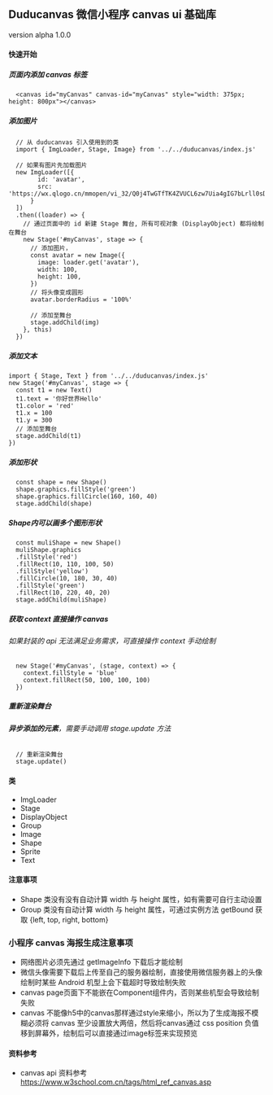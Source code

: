 ## Duducanvas 微信小程序 canvas ui 基础库 
version alpha 1.0.0
#### 快速开始

##### 页面内添加 canvas 标签
```
  <canvas id="myCanvas" canvas-id="myCanvas" style="width: 375px; height: 800px"></canvas>
```
##### 添加图片
```
  // 从 duducanvas 引入使用到的类
  import { ImgLoader, Stage, Image} from '../../duducanvas/index.js'
  
  // 如果有图片先加载图片
  new ImgLoader([{
        id: 'avatar',
        src: 'https://wx.qlogo.cn/mmopen/vi_32/Q0j4TwGTfTK4ZVUCL6zw7Uia4gIG7bLrll0sD6AA96b8mzDd42UyoMYaxdl6icOOFQ6vTWeW3rU9ynB1q5uvnibcg/132'
      }
  ])
  .then((loader) => {
    // 通过页面中的 id 新建 Stage 舞台, 所有可视对象 (DisplayObject) 都将绘制在舞台
    new Stage('#myCanvas', stage => {
      // 添加图片，
      const avatar = new Image({
        image: loader.get('avatar'),
        width: 100, 
        height: 100,
      })
      // 将头像变成圆形
      avatar.borderRadius = '100%'
      
      // 添加至舞台
      stage.addChild(img)
    }, this)
  })
```

##### 添加文本
```
import { Stage, Text } from '../../duducanvas/index.js'
new Stage('#myCanvas', stage => {
  const t1 = new Text()
  t1.text = '你好世界Hello'
  t1.color = 'red'
  t1.x = 100
  t1.y = 300
  // 添加至舞台
  stage.addChild(t1)
})
```

##### 添加形状
```
  const shape = new Shape()
  shape.graphics.fillStyle('green')
  shape.graphics.fillCircle(160, 160, 40)
  stage.addChild(shape)
```
##### Shape内可以画多个图形形状
```
  const muliShape = new Shape()
  muliShape.graphics
  .fillStyle('red')
  .fillRect(10, 110, 100, 50)
  .fillStyle('yellow')
  .fillCircle(10, 180, 30, 40)
  .fillStyle('green')
  .fillRect(10, 220, 40, 20)
  stage.addChild(muliShape)
```

##### 获取 context 直接操作 canvas 
###### 如果封装的 api 无法满足业务需求，可直接操作 context 手动绘制
```
  new Stage('#myCanvas', (stage, context) => {
    context.fillStyle = 'blue'
    context.fillRect(50, 100, 100, 100)
  })
```

##### 重新渲染舞台
###### ***异步添加的元素***，需要手动调用 stage.update 方法
```
  // 重新渲染舞台
  stage.update()
```


#### 类
- ImgLoader
- Stage
- DisplayObject
- Group
- Image
- Shape
- Sprite
- Text

#### 注意事项
- Shape 类没有没有自动计算 width 与 height 属性，如有需要可自行主动设置
- Group 类没有自动计算 width 与 height 属性，可通过实例方法 getBound 获取 {left, top, right, bottom}



### 小程序 canvas 海报生成注意事项
- 网络图片必须先通过 getImageInfo 下载后才能绘制
- 微信头像需要下载后上传至自己的服务器绘制，直接使用微信服务器上的头像绘制时某些 Android 机型上会下载超时导致绘制失败
- canvas page页面下不能嵌在Component组件内，否则某些机型会导致绘制失败
- canvas 不能像h5中的canvas那样通过style来缩小，所以为了生成海报不模糊必须将 canvas 至少设置放大两倍，然后将canvas通过 css position 负值移到屏幕外，绘制后可以直接通过image标签来实现预览



#### 资料参考
- canvas api 资料参考 https://www.w3school.com.cn/tags/html_ref_canvas.asp